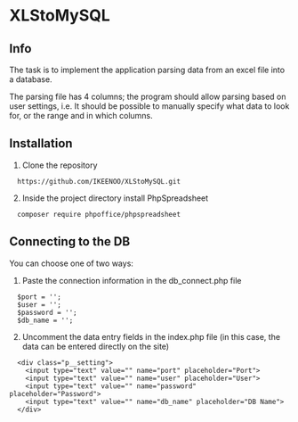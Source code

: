 # XLStoMySQL

## Info
The task is to implement the application parsing data from an excel file into a database.

The parsing file has 4 columns; the program should allow parsing based on user settings, i.e. It should be possible to manually specify what data to look for, or the range and in which columns.

## Installation
1. Clone the repository
```
  https://github.com/IKEENOO/XLStoMySQL.git
```
2. Inside the project directory install PhpSpreadsheet
```
  composer require phpoffice/phpspreadsheet
```

## Connecting to the DB
You can choose one of two ways:
1. Paste the connection information in the db_connect.php file
```
  $port = '';
  $user = '';
  $password = '';
  $db_name = '';
```
2. Uncomment the data entry fields in the index.php file (in this case, the data can be entered directly on the site)
```
  <div class="p__setting">
    <input type="text" value="" name="port" placeholder="Port">
    <input type="text" value="" name="user" placeholder="User">
    <input type="text" value="" name="password" placeholder="Password">
    <input type="text" value="" name="db_name" placeholder="DB Name">
  </div>
```
